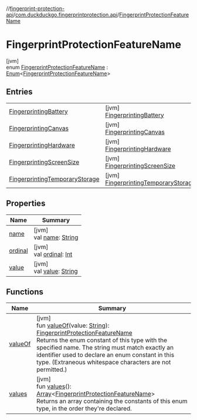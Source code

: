 //[fingerprint-protection-api](../../../index.md)/[com.duckduckgo.fingerprintprotection.api](../index.md)/[FingerprintProtectionFeatureName](index.md)

# FingerprintProtectionFeatureName

[jvm]\
enum [FingerprintProtectionFeatureName](index.md) : [Enum](https://kotlinlang.org/api/latest/jvm/stdlib/kotlin/-enum/index.html)&lt;[FingerprintProtectionFeatureName](index.md)&gt;

## Entries

| | |
|---|---|
| [FingerprintingBattery](-fingerprinting-battery/index.md) | [jvm]<br>[FingerprintingBattery](-fingerprinting-battery/index.md) |
| [FingerprintingCanvas](-fingerprinting-canvas/index.md) | [jvm]<br>[FingerprintingCanvas](-fingerprinting-canvas/index.md) |
| [FingerprintingHardware](-fingerprinting-hardware/index.md) | [jvm]<br>[FingerprintingHardware](-fingerprinting-hardware/index.md) |
| [FingerprintingScreenSize](-fingerprinting-screen-size/index.md) | [jvm]<br>[FingerprintingScreenSize](-fingerprinting-screen-size/index.md) |
| [FingerprintingTemporaryStorage](-fingerprinting-temporary-storage/index.md) | [jvm]<br>[FingerprintingTemporaryStorage](-fingerprinting-temporary-storage/index.md) |

## Properties

| Name | Summary |
|---|---|
| [name](-fingerprinting-temporary-storage/index.md#-372974862%2FProperties%2F309990494) | [jvm]<br>val [name](-fingerprinting-temporary-storage/index.md#-372974862%2FProperties%2F309990494): [String](https://kotlinlang.org/api/latest/jvm/stdlib/kotlin/-string/index.html) |
| [ordinal](-fingerprinting-temporary-storage/index.md#-739389684%2FProperties%2F309990494) | [jvm]<br>val [ordinal](-fingerprinting-temporary-storage/index.md#-739389684%2FProperties%2F309990494): [Int](https://kotlinlang.org/api/latest/jvm/stdlib/kotlin/-int/index.html) |
| [value](value.md) | [jvm]<br>val [value](value.md): [String](https://kotlinlang.org/api/latest/jvm/stdlib/kotlin/-string/index.html) |

## Functions

| Name | Summary |
|---|---|
| [valueOf](value-of.md) | [jvm]<br>fun [valueOf](value-of.md)(value: [String](https://kotlinlang.org/api/latest/jvm/stdlib/kotlin/-string/index.html)): [FingerprintProtectionFeatureName](index.md)<br>Returns the enum constant of this type with the specified name. The string must match exactly an identifier used to declare an enum constant in this type. (Extraneous whitespace characters are not permitted.) |
| [values](values.md) | [jvm]<br>fun [values](values.md)(): [Array](https://kotlinlang.org/api/latest/jvm/stdlib/kotlin/-array/index.html)&lt;[FingerprintProtectionFeatureName](index.md)&gt;<br>Returns an array containing the constants of this enum type, in the order they're declared. |
